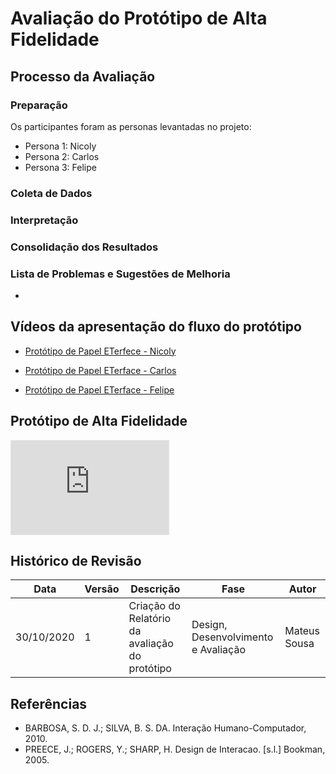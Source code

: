 # Avaliação do Protótipo de Alta Fidelidade

## Processo da Avaliação

### Preparação

Os participantes foram as personas levantadas no projeto:

- Persona 1: Nicoly
- Persona 2: Carlos
- Persona 3: Felipe

### Coleta de Dados


### Interpretação



### Consolidação dos Resultados



### Lista de Problemas e Sugestões de Melhoria

- 

## Vídeos da apresentação do fluxo do protótipo

- [Protótipo de Papel ETerfece - Nicoly](###)

- [Protótipo de Papel ETerface - Carlos](###)

- [Protótipo de Papel ETerface - Felipe](###)

## Protótipo de Alta Fidelidade

<iframe style="border: 1px solid rgba(0, 0, 0, 0.1);" width="50%" height="auto" src="https://www.figma.com/embed?embed_host=share&url=https%3A%2F%2Fwww.figma.com%2Fproto%2FH5GEeVaXOVuFJPdFMS45qb%2FETerface%3Fnode-id%3D9%253A200%26scaling%3Dmin-zoom" allowfullscreen></iframe>

## Histórico de Revisão

| Data | Versão| Descrição | Fase | Autor |
|----|----|----|----|----|
| 30/10/2020 | 1 | Criação do Relatório da avaliação do protótipo | Design, Desenvolvimento e Avaliação | Mateus Sousa |

## Referências

- BARBOSA, S. D. J.; SILVA, B. S. DA. Interação Humano-Computador, 2010.
- PREECE, J.; ROGERS, Y.; SHARP, H. Design de Interacao. [s.l.] Bookman, 2005. 

